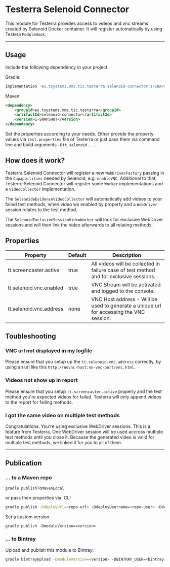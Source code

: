 # Testerra Selenoid Connector

This module for Testerra provides access to videos and vnc streams created by Selenoid Docker container.
It will register automatically by using Testera `ModuleHook`.

---- 

## Usage

Include the following dependency in your project.

Gradle:
````groovy
implementation 'eu.tsystems.mms.tic.testerra:selenoid-connector:1-SNAPSHOT'
````

Maven:
````xml
<dependency>
    <groupId>eu.tsystems.mms.tic.testerra</groupId>
    <artifactId>selenoid-connector</artifactId>
    <version>1-SNAPSHOT</version>
</dependency>
````

Set the properties according to your needs. Either provide the property values via `test.properties` file of Testerra or just pass them via command line and build arguments `-Dtt.selenoid....`.

## How does it work?

Testerra Selenoid Connector will register a new `WebDriverFactory` passing in the `Capapbilities` needed by Selenoid, e.g. `enableVNC`. 
Additional to that, Testerre Selenoid Connector will register some `Worker` implementations and a `VideoCollector` implementation.

The `SelenoideEvidenceVideoCollector` will automatically add videos to your failed test methods, when video ws enabled by property and a `WebDriver` session relates to the test method.  

The `SelenoidExclusiveSessionVideoWorker` will look for exclusive WebDriver sessions and will then link the video afterwards to all relating methods.  

 
## Properties
|Property|Default|Description|
|---|---|---|
|tt.screencaster.active|true|All videos will be collected in failure case of test method and for exclusive sessions.|
|tt.selenoid.vnc.enabled|true|VNC Stream will be activated and logged to the console.|
|tt.selenoid.vnc.address|none|VNC Host address - Will be used to generate a unique url for accessing the VNC session.|

## Toubleshooting

### VNC url not displayed in my logfile
Please ensure that you setup up the `tt.selenoid.vnc.address` correctly, by using an url like this `http://novnc-host:no-vnc-port/vnc.html`.

### Videos not show up in report
Please ensure that you setup `tt.screencaster.active` properly and the test method you're expected videos for failed.
Testerra will only append videos to the report for failing methods.

### I got the same video on multiple test methods
Congratulations. You're using exclusive WebDriver sessions. This is a feature from Testerra. One WebDriver session will be used accross multiple test methods until you close it.
Because the generated video is valid for multiple test methods, we linked it for you to all of them.

---

## Publication

### ... to a Maven repo

```sh
gradle publishToMavenLocal
```
or pass then properties via. CLI
```sh
gradle publish -DdeployUrl=<repo-url> -DdeployUsername=<repo-user> -DdeployPassword=<repo-password>
```

Set a custom version
```shell script
gradle publish -DmoduleVersion=<version>
```

### ... to Bintray

Upload and publish this module to Bintray:

````sh
gradle bintrayUpload -DmoduleVersion=<version> -DBINTRAY_USER=<bintray-user> -DBINTRAY_API_KEY=<bintray-api-key>
```` 
